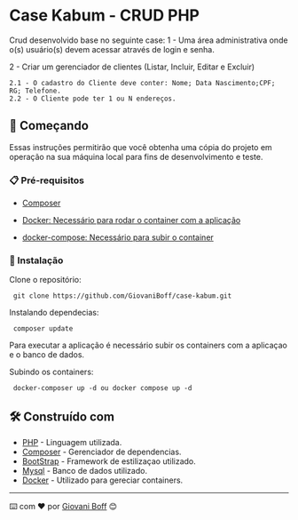 # Case Kabum - CRUD PHP

Crud desenvolvido base no seguinte case:
1 - Uma área administrativa onde o(s) usuário(s) devem acessar através de login e senha.

2 - Criar um gerenciador de clientes (Listar, Incluir, Editar e Excluir)

    2.1 - O cadastro do Cliente deve conter: Nome; Data Nascimento;CPF; RG; Telefone.
    2.2 - O Cliente pode ter 1 ou N endereços.

## 🚀 Começando

Essas instruções permitirão que você obtenha uma cópia do projeto em operação na sua máquina local para fins de desenvolvimento e teste.


### 📋 Pré-requisitos

- [Composer](https://getcomposer.org/)

- [ Docker: Necessário para rodar o container com a aplicação](https://docs.docker.com/get-docker/)

- [docker-compose: Necessário para subir o container](https://docs.docker.com/compose/install/)


### 🔧 Instalação

Clone o repositório:


```
 git clone https://github.com/GiovaniBoff/case-kabum.git
```

Instalando dependecias:

```
 composer update
```

Para executar a aplicação é necessário subir os containers com a aplicaçao e o banco de dados.

Subindo os containers:

```
 docker-composer up -d ou docker compose up -d
```

<!-- ## ⚙️ Executando os testes

Explicar como executar os testes automatizados para este sistema.

Para rodar os testes unitarios da aplicação, rode o seguinte comando:
```
 composer test
``` -->

## 🛠️ Construído com

* [PHP](https://www.php.net/) - Linguagem utilizada.
* [Composer](https://getcomposer.org/) - Gerenciador de dependencias.
* [BootStrap](https://getbootstrap.com/) - Framework de estilizaçao utilizado.
* [Mysql](https://www.mysql.com/) - Banco de dados utilizado.
* [Docker](https://docs.docker.com/get-docker) - Utilizado para gereciar containers.


---
⌨️ com ❤️ por [Giovani Boff](https://github.com/GiovaniBoff) 😊